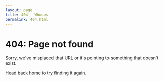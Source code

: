 ```yaml
---
layout: page
title: 404 - Whoops
permalink: 404.html
---
```


# 404: Page not found

Sorry, we've misplaced that URL or it's pointing to something that doesn't exist.

[Head back home](/) to try finding it again.
